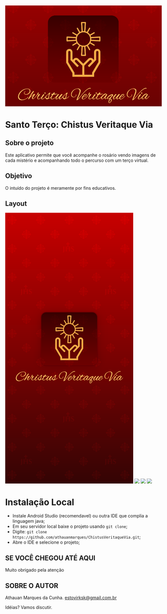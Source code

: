 ![](https://github.com/athauanmarques/ChistusVeritaqueVia/blob/master/.github/Layout/logo.PNG)

#  Santo Terço: Chistus Veritaque Via

## Sobre o projeto

Este aplicativo permite que você acompanhe o rosário vendo imagens de cada mistério e acompanhando todo o percurso com um terço virtual.

## Objetivo

O intuído do projeto é meramente por fins educativos.

## Layout

![](https://github.com/athauanmarques/ChistusVeritaqueVia/blob/master/.github/Layout/Splash%20Screen.png) ![](https://github.com/athauanmarques/ChistusVeritaqueVia/blob/master/.github/Layout/Ter%C3%A7o.png) 
![](https://github.com/athauanmarques/ChistusVeritaqueVia/blob/master/.github/Layout/Misterio%20%E2%80%93%201.png) ![](https://github.com/athauanmarques/ChistusVeritaqueVia/blob/master/.github/Layout/Oferecimento%20%E2%80%93%201.png) 

# Instalação Local

- Instale Android Studio (recomendavel) ou outra IDE que complia a linguagem java;
- Em seu servidor local baixe o projeto usando `git clone`;
- Digite: `git clone https://github.com/athauanmarques/ChistusVeritaqueVia.git`;
- Abre o IDE e selecione o projeto;

##  SE VOCÊ CHEGOU ATÉ AQUI
Muito obrigado pela atenção

## SOBRE O AUTOR
Athauan Marques da Cunha.
estovirksk@gmail.com.br

Idéias? Vamos discutir.
